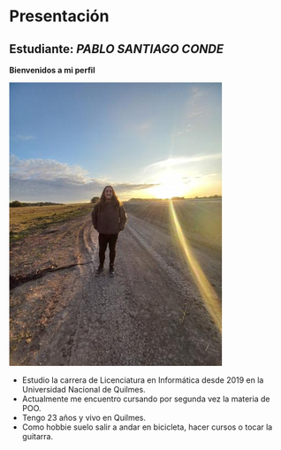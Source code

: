 # Presentación

## Estudiante: _PABLO SANTIAGO CONDE_

**Bienvenidos a mi perfil**

![Menu 202](https://github.com/obj1unq/2022s2---tp0-presentacion-PabloSantiagoConde/blob/084a4d2fc5939b2d1cb5b9ab3b5443dae0736088/20220703_172429.jpg "La Capilla 2022")

-  Estudio la carrera de Licenciatura en Informática desde 2019 en la Universidad Nacional de Quilmes. 
-  Actualmente me encuentro cursando por segunda vez la materia de POO.
-  Tengo 23 años y vivo en Quilmes.
-  Como hobbie suelo salir a andar en bicicleta, hacer cursos o tocar la guitarra.

